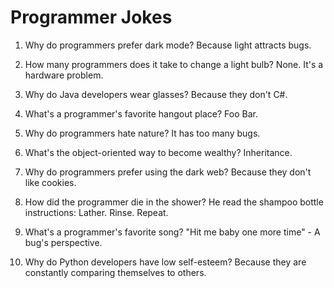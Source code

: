# Programmer Jokes

1. Why do programmers prefer dark mode?
   Because light attracts bugs.

2. How many programmers does it take to change a light bulb?
   None. It's a hardware problem.

3. Why do Java developers wear glasses?
   Because they don't C#.

4. What's a programmer's favorite hangout place?
   Foo Bar.

5. Why do programmers hate nature?
   It has too many bugs.

6. What's the object-oriented way to become wealthy?
   Inheritance.

7. Why do programmers prefer using the dark web?
   Because they don't like cookies.

8. How did the programmer die in the shower?
   He read the shampoo bottle instructions: Lather. Rinse. Repeat.

9. What's a programmer's favorite song?
   "Hit me baby one more time" - A bug's perspective.

10. Why do Python developers have low self-esteem?
    Because they are constantly comparing themselves to others.